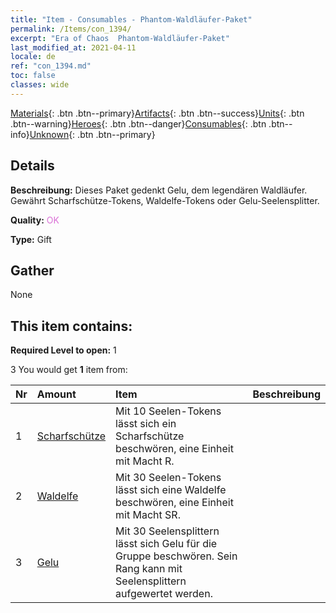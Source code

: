 ```yaml
---
title: "Item - Consumables - Phantom-Waldläufer-Paket"
permalink: /Items/con_1394/
excerpt: "Era of Chaos  Phantom-Waldläufer-Paket"
last_modified_at: 2021-04-11
locale: de
ref: "con_1394.md"
toc: false
classes: wide
---
```

 [Materials](/de/Items/){: .btn .btn--primary}[Artifacts](/de/Items/Artifacts/){: .btn .btn--success}[Units](/de/Items/Units/){: .btn .btn--warning}[Heroes](/de/Items/Heroes/){: .btn .btn--danger}[Consumables](/de/Items/Consumables/){: .btn .btn--info}[Unknown](/de/Items/Unknown/){: .btn .btn--primary}

## Details
 **Beschreibung:** Dieses Paket gedenkt Gelu, dem legendären Waldläufer. Gewährt Scharfschütze-Tokens, Waldelfe-Tokens oder Gelu-Seelensplitter.

 **Quality:** <span style="color: #DA70D6">OK</span>

 **Type:** Gift

## Gather

  None

## This item contains:

 **Required Level to open:** 1

 3 You would get **1** item  from:

  | Nr | Amount |     Item    | Beschreibung |
  |:---|:-------|:------------|:-----------:|
  | 1 | [Scharfschütze](/de/Items/unt_191/) | Mit 10 Seelen-Tokens lässt sich ein Scharfschütze beschwören, eine Einheit mit Macht R. | 
  | 2 | [Waldelfe](/de/Items/unt_201/) | Mit 30 Seelen-Tokens lässt sich eine Waldelfe beschwören, eine Einheit mit Macht SR. | 
  | 3 | [Gelu](/de/Items/her_366/) | Mit 30 Seelensplittern lässt sich Gelu für die Gruppe beschwören. Sein Rang kann mit Seelensplittern aufgewertet werden. | 
